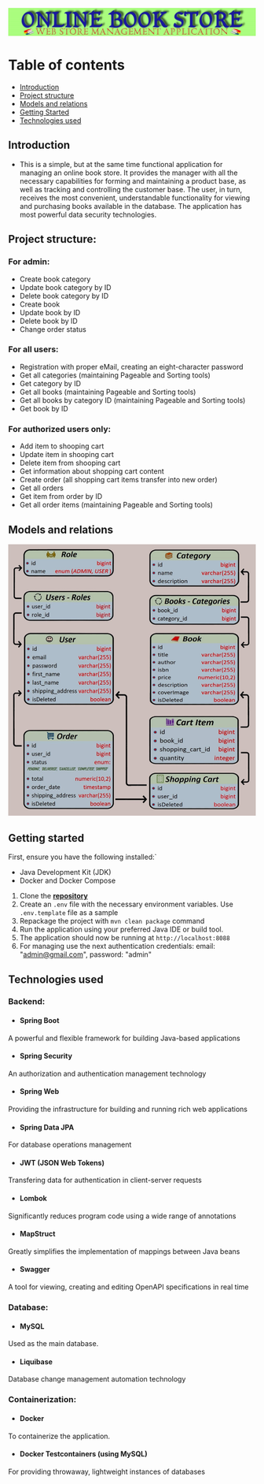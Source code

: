 ![Book Store Image](Book-Store.jpg)

# Table of contents
* [ Introduction ](#introduction)
* [ Project structure ](#project-structure)
* [ Models and relations ](#models-and-relations)
* [ Getting Started ](#getting-started)
* [ Technologies used ](#technologies-used)


## Introduction
* This is a simple, but at the same time functional application for managing an online book store. 
It provides the manager with all the necessary capabilities for forming and maintaining a product base, 
as well as tracking and controlling the customer base. The user, in turn, receives the most convenient, 
understandable functionality for viewing and purchasing books available in the database. 
The application has most powerful data security technologies.

## Project structure:
### For admin:
* Create book category
* Update book category by ID
* Delete book category by ID
* Create book
* Update book by ID
* Delete book by ID
* Change order status

### For all users:
* Registration with proper eMail, creating an eight-character password
* Get all categories (maintaining Pageable and Sorting tools)
* Get category by ID
* Get all books (maintaining Pageable and Sorting tools)
* Get all books by category ID (maintaining Pageable and Sorting tools)
* Get book by ID

### For authorized users only:
* Add item to shooping cart
* Update item in shooping cart
* Delete item from shooping cart
* Get information about shopping cart content
* Create order (all shopping cart items transfer into new order)
* Get all orders
* Get item from order by ID 
* Get all order items (maintaining Pageable and Sorting tools)


## Models and relations
![Model Image](Models.jpg)

## Getting started
First, ensure you have the following installed:`
- Java Development Kit (JDK)
- Docker and Docker Compose

1. Clone the [**repository**](https://github.com/VadimKadasiev/Book_Store_Project)
2. Create an `.env` file with the necessary environment variables. Use ```.env.template``` file as a sample
3. Repackage the project with ```mvn clean package``` command
4. Run the application using your preferred Java IDE or build tool.
5. The application should now be running at `http://localhost:8088`
6. For managing use the next authentication credentials: email: "admin@gmail.com", password: "admin"

## Technologies used
### Backend:
- #### Spring Boot   
 A powerful and flexible framework for building Java-based applications
- #### Spring Security
An authorization and authentication management technology
- #### Spring Web
Providing the infrastructure for building and running rich web applications
- #### Spring Data JPA
For database operations management
- #### JWT (JSON Web Tokens)
Transfering data for authentication in client-server requests
- #### Lombok
Significantly reduces program code using a wide range of annotations
- #### MapStruct
Greatly simplifies the implementation of mappings between Java beans
- #### Swagger
A tool for viewing, creating and editing OpenAPI specifications in real time

### Database:
- #### MySQL
Used as the main database.
- #### Liquibase
Database change management automation technology

### Containerization:
- #### Docker
To containerize the application.
- #### Docker Testcontainers (using MySQL)
For providing throwaway, lightweight instances of databases
